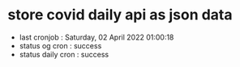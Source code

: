 # store covid daily api as json data

- last cronjob : Saturday, 02 April 2022 01:00:18
- status og cron : success
- status daily cron : success
      
      